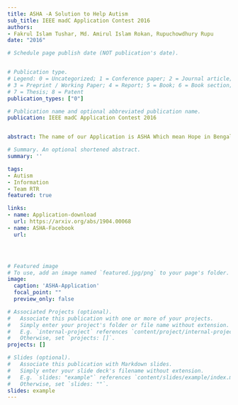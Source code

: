 ```yaml
---
title: ASHA -A Solution to Help Autism
sub_title: IEEE madC Application Contest 2016
authors:
- Fakrul Islam Tushar, Md. Amirul Islam Rokan, Rupuchowdhury Rupu
date: "2016"

# Schedule page publish date (NOT publication's date).


# Publication type.
# Legend: 0 = Uncategorized; 1 = Conference paper; 2 = Journal article;
# 3 = Preprint / Working Paper; 4 = Report; 5 = Book; 6 = Book section;
# 7 = Thesis; 8 = Patent
publication_types: ["0"]

# Publication name and optional abbreviated publication name.
publication: IEEE madC Application Contest 2016


abstract: The name of our Application is ASHA Which mean Hope in Bengali. Here ASHA Stands for A Solution to Help Autism. The Idea of our App ASHA is to introduce a detection or test procedure for Autism.Autism is a spectrum of closely related disorders with a shared core of symptoms. Autism spectrum disorders appear in infancy and early childhood, causing delays in many basic areas of development, such as learning to talk, play, and interact with others.

# Summary. An optional shortened abstract.
summary: ''

tags:
- Autism
- Information
- Team RTR
featured: true

links:
- name: Application-download
  url: https://arxiv.org/abs/1904.00068
- name: ASHA-Facebook
  url:




# Featured image
# To use, add an image named `featured.jpg/png` to your page's folder.
image:
  caption: 'ASHA-Application'
  focal_point: ""
  preview_only: false

# Associated Projects (optional).
#   Associate this publication with one or more of your projects.
#   Simply enter your project's folder or file name without extension.
#   E.g. `internal-project` references `content/project/internal-project/index.md`.
#   Otherwise, set `projects: []`.
projects: []

# Slides (optional).
#   Associate this publication with Markdown slides.
#   Simply enter your slide deck's filename without extension.
#   E.g. `slides: "example"` references `content/slides/example/index.md`.
#   Otherwise, set `slides: ""`.
slides: example
---
```


